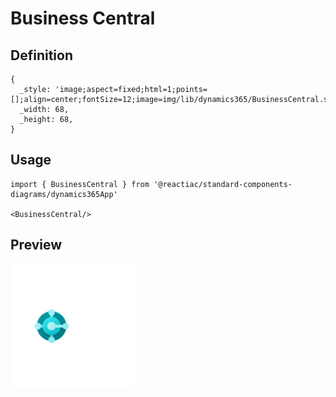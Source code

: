 # Business Central

## Definition

```
{
  _style: 'image;aspect=fixed;html=1;points=[];align=center;fontSize=12;image=img/lib/dynamics365/BusinessCentral.svg;strokeColor=none;',
  _width: 68,
  _height: 68,
}
```

## Usage

```
import { BusinessCentral } from '@reactiac/standard-components-diagrams/dynamics365App'

<BusinessCentral/>
```

## Preview

<img src="./business-central.png" width="200"/>
